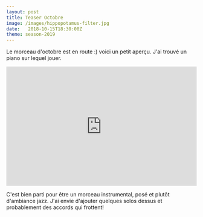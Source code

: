 ```yaml
---
layout: post
title: Teaser Octobre
image: /images/hippopotamus-filter.jpg
date:   2018-10-15T18:30:00Z
theme: season-2019
---
```



Le morceau d'octobre est en route :) voici un petit aperçu. J'ai trouvé un piano sur lequel jouer.

<iframe width="100%" height="315" src="https://www.youtube.com/embed/j3dmqGdu5UQ?rel=0&amp;showinfo=0" frameborder="0" allow="autoplay; encrypted-media" allowfullscreen></iframe>

C'est bien parti pour être un morceau instrumental, posé et plutôt d'ambiance jazz. J'ai envie d'ajouter quelques solos dessus
et probablement des accords qui frottent!
